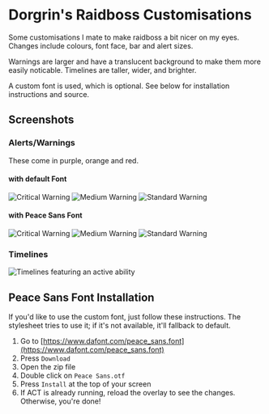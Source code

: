 # Dorgrin's Raidboss Customisations

Some customisations I mate to make raidboss a bit nicer on my eyes. Changes include colours, font face, bar and alert sizes.

Warnings are larger and have a translucent background to make them more easily noticable. Timelines are taller, wider, and brighter.

A custom font is used, which is optional. See below for installation instructions and source.

## Screenshots

### Alerts/Warnings

These come in purple, orange and red.

#### with default Font

![Critical Warning](https://imgur.com/BOqm6cY)
![Medium Warning](https://imgur.com/ZE8VI04)
![Standard Warning](https://imgur.com/m3YAip4)

#### with Peace Sans Font

![Critical Warning](https://imgur.com/EbuHsMV)
![Medium Warning](https://imgur.com/70qDlv3)
![Standard Warning](https://imgur.com/khnZb3Z)

### Timelines

![Timelines featuring an active ability](https://imgur.com/XScpnXi)

## Peace Sans Font Installation

If you'd like to use the custom font, just follow these instructions. The stylesheet tries to use it; if it's not available, it'll fallback to default.

1. Go to [https://www.dafont.com/peace_sans.font](https://www.dafont.com/peace_sans.font)
2. Press `Download`
3. Open the zip file
4. Double click on `Peace Sans.otf`
5. Press `Install` at the top of your screen
6. If ACT is already running, reload the overlay to see the changes. Otherwise, you're done!
